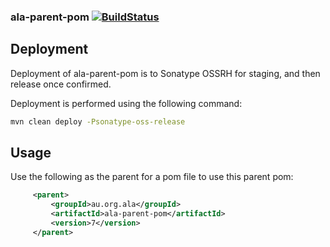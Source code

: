 ### ala-parent-pom [![BuildStatus](https://travis-ci.org/AtlasOfLivingAustralia/ala-parent-pom.svg?branch=master)](https://travis-ci.org/AtlasOfLivingAustralia/ala-parent-pom)

## Deployment

Deployment of ala-parent-pom is to Sonatype OSSRH for staging, and then release once confirmed.

Deployment is performed using the following command:

```bash
mvn clean deploy -Psonatype-oss-release
```

## Usage

Use the following as the parent for a pom file to use this parent pom:

```xml
     <parent>
         <groupId>au.org.ala</groupId>
         <artifactId>ala-parent-pom</artifactId>
         <version>7</version>
     </parent>

```
